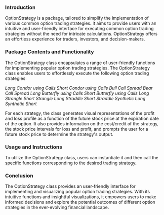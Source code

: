 ### Introduction
OptionStrategy is a package, tailored to simplify the implementation of various common option trading strategies. It aims to provide users with an intuitive and user-friendly interface for executing common option trading strategies without the need for intricate calculations. OptionStrategy offers an effortless experience for traders, investors, and decision-makers.

### Package Contents and Functionality
The OptionStrategy class encapsulates a range of user-friendly functions for implementing popular option trading strategies. 
The OptionStrategy class enables users to effortlessly execute the following option trading strategies:

*Long Condor using Calls*
*Short Condor using Calls*
*Bull Call Spread*
*Bear Call Spread*
*Long Butterfly using Calls*
*Short Butterfly using Calls*
*Long Strangle*
*Short Strangle*
*Long Straddle*
*Short Straddle*
*Synthetic Long*
*Synthetic Short*

For each strategy, the class generates visual representations of the profit and loss profile as a function of the future stock price at the expiration date of the option. It also provides information on the cost/credit of the strategy, the stock price intervals for loss and profit, and prompts the user for a future stock price to determine the strategy's output.

### Usage and Instructions
To utilize the OptionStrategy class, users can instantiate it and then call the specific functions corresponding to the desired trading strategy.


### Conclusion
The OptionStrategy class provides an user-friendly interface for implementing and visualizing popular option trading strategies. With its intuitive functions and insightful visualizations, it empowers users to make informed decisions and explore the potential outcomes of different option strategies in the ever-evolving financial landscape.
